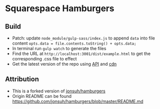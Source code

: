 # Squarespace Hamburgers

## Build

- Patch: update `node_module/gulp-sass/index.js` to append `data` into file content `opts.data = file.contents.toString() + opts.data;`
- In terminal run `gulp watch` to generate the files
- Find the URL at `http://localhost:3001/dist/example.html` to get the corresponding .css file to effect
- Get the latest version of the repo using [API](https://api.github.com/repos/BeyondspaceStudio/sqs-hamburgers/releases/latest) and [cdn](https://cdn.jsdelivr.net/gh/BeyondspaceStudio/sqs-hamburgers@1.0.2/dist/hamburgers-3dx-r.min.css)

## Attribution

- This is a forked version of [jonsuh/hamburgers](https://github.com/jonsuh/hamburgers)
- Origin README can be found https://github.com/jonsuh/hamburgers/blob/master/README.md
